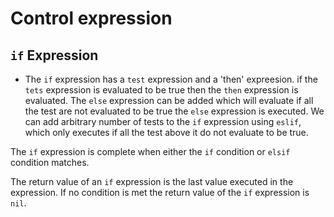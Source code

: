 # Control expression

## `if` Expression

- The `if` expression has a `test` expression and a 
'then' expreesion. if the `tets` expression is evaluated to be 
true then the `then` expression is evaluated.
The `else` expression can be added which will evaluate if all the
test are not evaluated to be true the `else` expression is executed.
We can add arbitrary number of tests to the `if` expression using 
`eslif`, which only executes if all the test above it do not evaluate to be true.

The `if` expression is complete when either the `if` condition or 
`elsif` condition matches.

The return value of an `if` expression is the last value executed in the expression. If no condition is met the return value of the `if` 
expression is `nil`.
